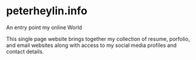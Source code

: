 # peterheylin.info
An entry point my online World

This single page website brings together my collection of resume, porfolio, and email websites along with access to my social 
media profiles and contact details. 
